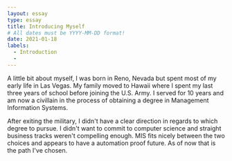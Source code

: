 ```yaml
---
layout: essay
type: essay
title: Introducing Myself
# All dates must be YYYY-MM-DD format!
date: 2021-01-18
labels:
  - Introduction
  - 
---
```


A little bit about myself, I was born in Reno, Nevada but spent most of my early life in Las Vegas. My family moved to Hawaii where I spent my last three years of school before joining the U.S. Army. I served for 10 years and am now a civillain in the process of obtaining a degree in Management Information Systems.

After exiting the military, I didn't have a clear direction in regards to which degree to pursue. I didn't want to commit to computer science and straight business tracks weren't compelling enough. MIS fits nicely between the two choices and appears to have a automation proof future. As of now that is the path I've chosen.
